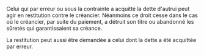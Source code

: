 Celui qui par erreur ou sous la contrainte a acquitté la dette d'autrui peut agir en restitution contre le créancier. Néanmoins ce droit cesse dans le cas où le créancier, par suite du paiement, a détruit son titre ou abandonné les sûretés qui garantissaient sa créance.

La restitution peut aussi être demandée à celui dont la dette a été acquittée par erreur.
